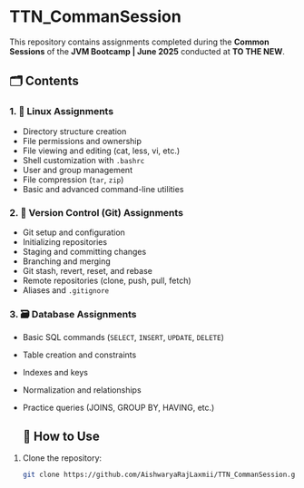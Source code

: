 # TTN_CommanSession

This repository contains assignments completed during the **Common Sessions** of the **JVM Bootcamp | June 2025** conducted at **TO THE NEW**.

## 🗂️ Contents

### 1. 🐧 Linux Assignments

- Directory structure creation
- File permissions and ownership
- File viewing and editing (cat, less, vi, etc.)
- Shell customization with `.bashrc`
- User and group management
- File compression (`tar`, `zip`)
- Basic and advanced command-line utilities

### 2. 🔧 Version Control (Git) Assignments

- Git setup and configuration
- Initializing repositories
- Staging and committing changes
- Branching and merging
- Git stash, revert, reset, and rebase
- Remote repositories (clone, push, pull, fetch)
- Aliases and `.gitignore`

### 3. 🗃️ Database Assignments

- Basic SQL commands (`SELECT`, `INSERT`, `UPDATE`, `DELETE`)
- Table creation and constraints
- Indexes and keys
- Normalization and relationships
- Practice queries (JOINS, GROUP BY, HAVING, etc.)

  ## 🚀 How to Use

1. Clone the repository:
   ```bash
   git clone https://github.com/AishwaryaRajLaxmii/TTN_CommanSession.git
  
